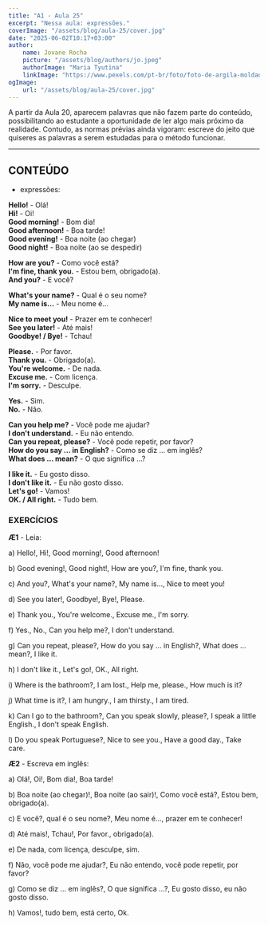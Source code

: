 ```yaml
---
title: "A1 - Aula 25"
excerpt: "Nessa aula: expressões."
coverImage: "/assets/blog/aula-25/cover.jpg"
date: "2025-06-02T10:17+03:00"
author:
    name: Jovane Rocha
    picture: "/assets/blog/authors/jo.jpeg"
    authorImage: "Maria Tyutina"
    linkImage: "https://www.pexels.com/pt-br/foto/foto-de-argila-moldada-ola-laranja-amarela-e-vermelha-954599/"
ogImage:
    url: "/assets/blog/aula-25/cover.jpg"
---
```


A partir da Aula 20, aparecem palavras que não fazem parte do
conteúdo, possibilitando ao estudante a oportunidade de ler algo mais
próximo da realidade. Contudo, as normas prévias ainda vigoram: escreve
do jeito que quiseres as palavras a serem estudadas para o método
funcionar.

---

## CONTEÚDO

- expressões:

**Hello!** - Olá!  
**Hi!** - Oi!  
**Good morning!** - Bom dia!  
**Good afternoon!** - Boa tarde!  
**Good evening!** - Boa noite (ao chegar)  
**Good night!** - Boa noite (ao se despedir)

**How are you?** - Como você está?  
**I'm fine, thank you.** - Estou bem, obrigado(a).  
**And you?** - E você?

**What's your name?** - Qual é o seu nome?  
**My name is...** - Meu nome é...

**Nice to meet you!** - Prazer em te conhecer!  
**See you later!** - Até mais!  
**Goodbye! / Bye!** - Tchau!

**Please.** - Por favor.  
**Thank you.** - Obrigado(a).  
**You're welcome.** - De nada.  
**Excuse me.** - Com licença.  
**I'm sorry.** - Desculpe.

**Yes.** - Sim.  
**No.** - Não.

**Can you help me?** - Você pode me ajudar?  
**I don't understand.** - Eu não entendo.  
**Can you repeat, please?** - Você pode repetir, por favor?  
**How do you say ... in English?** - Como se diz ... em inglês?  
**What does ... mean?** - O que significa ...?

**I like it.** - Eu gosto disso.  
**I don't like it.** - Eu não gosto disso.  
**Let's go!** - Vamos!  
**OK. / All right.** - Tudo bem.

### EXERCÍCIOS

**Æ1** - Leia:

a) Hello!, Hi!, Good morning!, Good afternoon!

b) Good evening!, Good night!, How are you?, I'm fine, thank you.

c) And you?, What's your name?, My name is..., Nice to meet you!

d) See you later!, Goodbye!, Bye!, Please.

e) Thank you., You're welcome., Excuse me., I'm sorry.

f) Yes., No., Can you help me?, I don't understand.

g) Can you repeat, please?, How do you say ... in English?, What does ... mean?, I like it.

h) I don't like it., Let's go!, OK., All right.

i) Where is the bathroom?, I am lost., Help me, please., How much is it?

j) What time is it?, I am hungry., I am thirsty., I am tired.

k) Can I go to the bathroom?, Can you speak slowly, please?, I speak a little English., I don't speak English.

l) Do you speak Portuguese?, Nice to see you., Have a good day., Take care.

**Æ2** - Escreva em inglês:

a) Olá!, Oi!, Bom dia!, Boa tarde!

b) Boa noite (ao chegar)!, Boa noite (ao sair)!, Como você está?, Estou bem, obrigado(a).

c) E você?, qual é o seu nome?, Meu nome é..., prazer em te conhecer!

d) Até mais!, Tchau!, Por favor., obrigado(a).

e) De nada, com licença, desculpe, sim.

f) Não, você pode me ajudar?, Eu não entendo, você pode repetir, por favor?

g) Como se diz ... em inglês?, O que significa ...?, Eu gosto disso, eu não gosto disso.

h) Vamos!, tudo bem, está certo, Ok.
